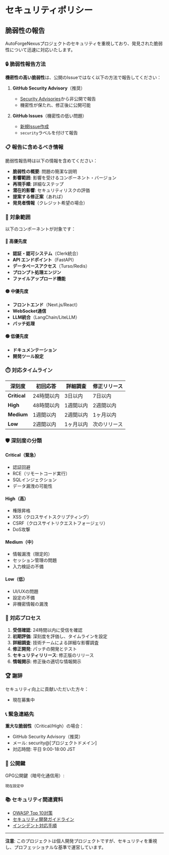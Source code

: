 # セキュリティポリシー

## 脆弱性の報告

AutoForgeNexusプロジェクトのセキュリティを重視しており、発見された脆弱性について迅速に対応いたします。

### 🔒 脆弱性報告方法

**機密性の高い脆弱性**は、公開のIssueではなく以下の方法で報告してください：

1. **GitHub Security Advisory**（推奨）

   - [Security Advisories](https://github.com/daishiman/AutoForgeNexus/security/advisories/new)から非公開で報告
   - 機密性が保たれ、修正後に公開可能

2. **GitHub Issues**（機密性の低い問題）
   - [新規Issue作成](https://github.com/daishiman/AutoForgeNexus/issues/new)
   - `security`ラベルを付けて報告

### 📋 報告に含めるべき情報

脆弱性報告時は以下の情報を含めてください：

- **脆弱性の概要**: 問題の簡潔な説明
- **影響範囲**: 影響を受けるコンポーネント・バージョン
- **再現手順**: 詳細なステップ
- **潜在的影響**: セキュリティリスクの評価
- **提案する修正案**（あれば）
- **発見者情報**（クレジット希望の場合）

### 🎯 対象範囲

以下のコンポーネントが対象です：

#### 🔴 高優先度

- **認証・認可システム**（Clerk統合）
- **API エンドポイント**（FastAPI）
- **データベースアクセス**（Turso/Redis）
- **プロンプト処理エンジン**
- **ファイルアップロード機能**

#### 🟡 中優先度

- **フロントエンド**（Next.js/React）
- **WebSocket通信**
- **LLM統合**（LangChain/LiteLLM）
- **バッチ処理**

#### 🟢 低優先度

- **ドキュメンテーション**
- **開発ツール設定**

### ⏱️ 対応タイムライン

| 深刻度       | 初回応答   | 詳細調査  | 修正リリース |
| ------------ | ---------- | --------- | ------------ |
| **Critical** | 24時間以内 | 3日以内   | 7日以内      |
| **High**     | 48時間以内 | 1週間以内 | 2週間以内    |
| **Medium**   | 1週間以内  | 2週間以内 | 1ヶ月以内    |
| **Low**      | 2週間以内  | 1ヶ月以内 | 次のリリース |

### 🛡️ 深刻度の分類

#### Critical（緊急）

- 認証回避
- RCE（リモートコード実行）
- SQLインジェクション
- データ漏洩の可能性

#### High（高）

- 権限昇格
- XSS（クロスサイトスクリプティング）
- CSRF（クロスサイトリクエストフォージェリ）
- DoS攻撃

#### Medium（中）

- 情報漏洩（限定的）
- セッション管理の問題
- 入力検証の不備

#### Low（低）

- UI/UXの問題
- 設定の不備
- 非機密情報の漏洩

### 🔄 対応プロセス

1. **受信確認**: 24時間以内に受信を確認
2. **初期評価**: 深刻度を評価し、タイムラインを設定
3. **詳細調査**: 技術チームによる詳細な影響調査
4. **修正開発**: パッチの開発とテスト
5. **セキュリティリリース**: 修正版のリリース
6. **情報開示**: 修正後の適切な情報開示

### 🏆 謝辞

セキュリティ向上に貢献いただいた方々：

- 現在募集中

### 📞 緊急連絡先

**重大な脆弱性**（Critical/High）の場合：

- GitHub Security Advisory（推奨）
- メール: security@[プロジェクトドメイン]
- 対応時間: 平日 9:00-18:00 JST

### 🔐 公開鍵

GPG公開鍵（暗号化通信用）:

```
現在設定中
```

### 📚 セキュリティ関連資料

- [OWASP Top 10対策](docs/security/owasp-mitigation.md)
- [セキュリティ開発ガイドライン](docs/security/secure-development.md)
- [インシデント対応手順](docs/security/incident-response.md)

---

**注意**: このプロジェクトは個人開発プロジェクトですが、セキュリティを重視し、プロフェッショナルな基準で運営しています。
